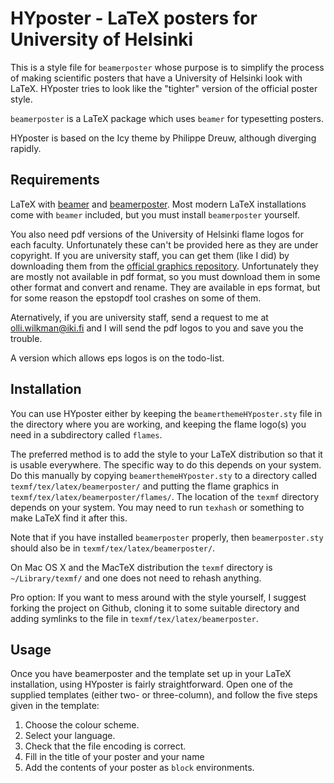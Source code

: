 # HYposter - LaTeX posters for University of Helsinki

This is a style file for `beamerposter` whose purpose is to simplify the process
of making scientific posters that have a University of Helsinki look with LaTeX.
HYposter tries to look like the "tighter" version of the official poster style.

`beamerposter` is a LaTeX package which uses `beamer` for typesetting posters.

HYposter is based on the Icy theme by Philippe Dreuw, although diverging rapidly.

## Requirements

LaTeX with [beamer] and [beamerposter]. Most modern LaTeX installations come with
`beamer` included, but you must install `beamerposter` yourself.

You also need pdf versions of the University of Helsinki flame logos for each
faculty. Unfortunately these can't be provided here as they are under copyright.
If you are university staff, you can get them (like I did) by downloading them
from the [official graphics repository]. Unfortunately they are mostly not
available in pdf format, so you must download them in some other format and
convert and rename. They are available in eps format, but for some reason
the epstopdf tool crashes on some of them.

Aternatively, if you are university staff, send a request to me at
olli.wilkman@iki.fi and I will send the pdf logos to you and save you the trouble.

A version which allows eps logos is on the todo-list.

[beamer]: https://bitbucket.org/rivanvx/beamer/wiki/Home
[beamerposter]: http://www-i6.informatik.rwth-aachen.de/~dreuw/latexbeamerposter.php
[official graphics repository]: http://hy.logodomain.com/

## Installation

You can use HYposter either by keeping the `beamerthemeHYposter.sty` file in the
directory where you are working, and keeping the flame logo(s) you need in a
subdirectory called `flames`.

The preferred method is to add the style to your LaTeX distribution so that
it is usable everywhere. The specific way to do this depends on your system.
Do this manually by copying `beamerthemeHYposter.sty` to a directory called
`texmf/tex/latex/beamerposter/` and putting the flame graphics in
`texmf/tex/latex/beamerposter/flames/`. The location of the `texmf`
directory depends on your system. You may need to run `texhash` or something
to make LaTeX find it after this.

Note that if you have installed `beamerposter` properly, then `beamerposter.sty`
should also be in `texmf/tex/latex/beamerposter/`.

On Mac OS X and the MacTeX distribution the `texmf` directory is `~/Library/texmf/` 
and one does not need to rehash anything.

Pro option: If you want to mess around with the style yourself, I suggest forking
the project on Github, cloning it to some suitable directory and adding symlinks 
to the file in `texmf/tex/latex/beamerposter`.

## Usage

Once you have beamerposter and the template set up in your LaTeX installation,
using HYposter is fairly straightforward. Open one of the supplied templates (either
two- or three-column), and follow the five steps given in the template:

1. Choose the colour scheme.
2. Select your language.
3. Check that the file encoding is correct.
4. Fill in the title of your poster and your name
5. Add the contents of your poster as `block` environments.